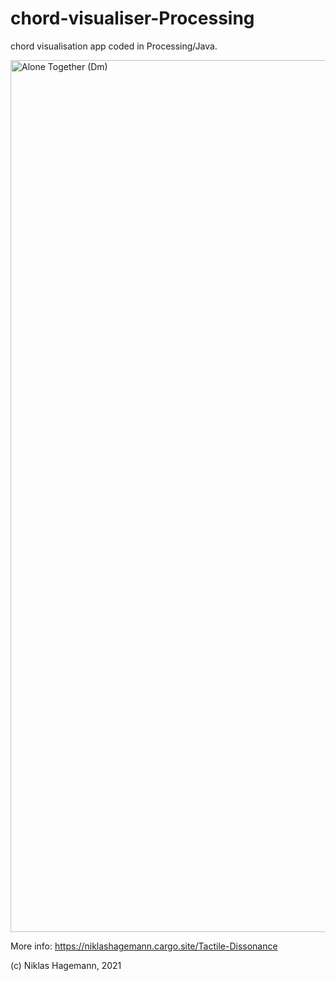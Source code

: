 # chord-visualiser-Processing
chord visualisation app coded in Processing/Java.


<img width="1395" alt="Alone Together (Dm)" src="https://user-images.githubusercontent.com/16756276/146685400-60385b38-30e0-4351-bc0c-bc015d4a8c69.png">

More info: https://niklashagemann.cargo.site/Tactile-Dissonance

(c) Niklas Hagemann, 2021
